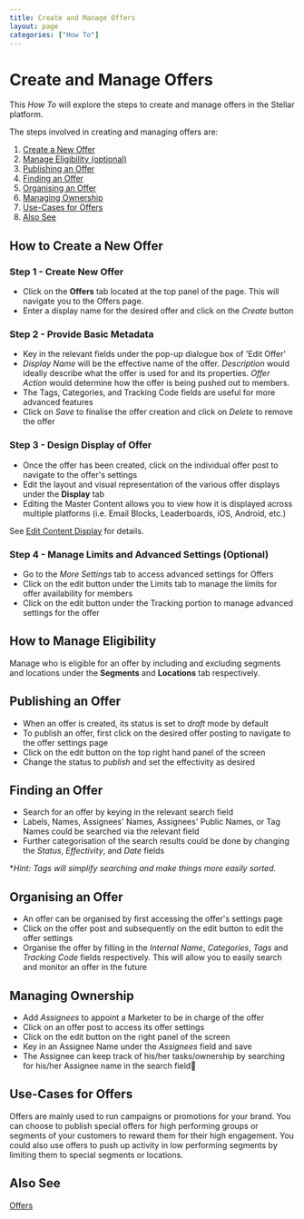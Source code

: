 ```yaml
---
title: Create and Manage Offers
layout: page
categories: ["How To"]
---
```

# Create and Manage Offers

This *How To* will explore the steps to create and manage offers in the Stellar platform. 

The steps involved in creating and managing offers are:

1. [Create a New Offer](#newoffer)
2. [Manage Eligibility (optional)](#eligibility)
3. [Publishing an Offer](#publish)
4. [Finding an Offer](#find)
5. [Organising an Offer](#organise)
6. [Managing Ownership](#owner)
7. [Use-Cases for Offers](#use)
8. [Also See](#also)

## <a name="newoffer"></a>How to Create a New Offer
### Step 1 - Create New Offer
* Click on the **Offers** tab located at the top panel of the page. This will navigate you to the Offers page.
* Enter a display name for the desired offer and click on the *Create* button

### Step 2 - Provide Basic Metadata
* Key in the relevant fields under the pop-up dialogue box of 'Edit Offer'
* *Display Name* will be the effective name of the offer. *Description* would ideally describe what the offer is used for and its properties. *Offer Action* would determine how the offer is being pushed out to members. 
* The Tags, Categories, and Tracking Code fields are useful for more advanced features
* Click on *Save* to finalise the offer creation and click on *Delete* to remove the offer 

### Step 3 - Design Display of Offer
* Once the offer has been created, click on the individual offer post to navigate to the offer's settings
* Edit the layout and visual representation of the various offer displays under the **Display** tab
* Editing the Master Content allows you to view how it is displayed across multiple platforms (i.e. Email Blocks, Leaderboards, iOS, Android, etc.)


See [Edit Content Display](./../content_editor) for details.

### Step 4 - Manage Limits and Advanced Settings (Optional)
* Go to the *More Settings* tab to access advanced settings for Offers 
* Click on the edit button under the Limits tab to manage the limits for offer availability for members
* Click on the edit button under the Tracking portion to manage advanced settings for the offer


## <a name="eligibility"></a>How to Manage Eligibility
Manage who is eligible for an offer by including and excluding segments and locations under the **Segments** and **Locations** tab respectively.

## <a name="publish"></a>Publishing an Offer
* When an offer is created, its status is set to *draft* mode by default
* To publish an offer, first click on the desired offer posting to navigate to the offer settings page
* Click on the edit button on the top right hand panel of the screen
* Change the status to *publish* and set the effectivity as desired

## <a name="find"></a>Finding an Offer
* Search for an offer by keying in the relevant search field
* Labels, Names, Assignees' Names, Assignees' Public Names, or Tag Names could be searched via the relevant field
* Further categorisation of the search results could be done by changing the *Status*, *Effectivity*, and *Date* fields 

**Hint: Tags will simplify searching and make things more easily sorted.*

## <a name="organise"></a>Organising an Offer
* An offer can be organised by first accessing the offer's settings page
* Click on the offer post and subsequently on the edit button to edit the offer settings
* Organise the offer by filling in the *Internal Name*, *Categories*, *Tags* and *Tracking Code* fields respectively. This will allow you to easily search and monitor an offer in the future


## <a name="owner"></a>Managing Ownership
* Add *Assignees* to appoint a Marketer to be in charge of the offer 
* Click on an offer post to access its offer settings
* Click on the edit button on the right panel of the screen 
* Key in an Assignee Name under the *Assignees* field and save
* The Assignee can keep track of his/her tasks/ownership by searching for his/her Assignee name in the search field


## <a name="use"></a>Use-Cases for Offers

Offers are mainly used to run campaigns or promotions for your brand. You can choose to publish special offers for high performing groups or segments of your customers to reward them for their high engagement. You could also use offers to push up activity in low performing segments by limiting them to special segments or locations.


## <a name="also"></a>Also See
[Offers](./../../concepts/offers)

